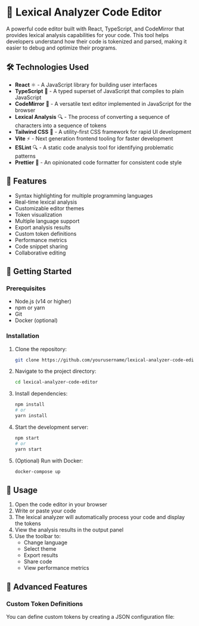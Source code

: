 # 🚀 Lexical Analyzer Code Editor

A powerful code editor built with React, TypeScript, and CodeMirror that provides lexical analysis capabilities for your code. This tool helps developers understand how their code is tokenized and parsed, making it easier to debug and optimize their programs.

## 🛠️ Technologies Used

- **React** ⚛️ - A JavaScript library for building user interfaces
- **TypeScript** 📘 - A typed superset of JavaScript that compiles to plain JavaScript
- **CodeMirror** 📝 - A versatile text editor implemented in JavaScript for the browser
- **Lexical Analysis** 🔍 - The process of converting a sequence of characters into a sequence of tokens
- **Tailwind CSS** 🎨 - A utility-first CSS framework for rapid UI development
- **Vite** ⚡ - Next generation frontend tooling for faster development
- **ESLint** 🔍 - A static code analysis tool for identifying problematic patterns
- **Prettier** 💅 - An opinionated code formatter for consistent code style


## 🚀 Features

- Syntax highlighting for multiple programming languages
- Real-time lexical analysis
- Customizable editor themes
- Token visualization
- Multiple language support
- Export analysis results
- Custom token definitions
- Performance metrics
- Code snippet sharing
- Collaborative editing

## 🚀 Getting Started

### Prerequisites

- Node.js (v14 or higher)
- npm or yarn
- Git
- Docker (optional)

### Installation

1. Clone the repository:
   ```bash
   git clone https://github.com/yourusername/lexical-analyzer-code-editor.git
   ```

2. Navigate to the project directory:
   ```bash
   cd lexical-analyzer-code-editor
   ```

3. Install dependencies:
   ```bash
   npm install
   # or
   yarn install
   ```

4. Start the development server:
   ```bash
   npm start
   # or
   yarn start
   ```

5. (Optional) Run with Docker:
   ```bash
   docker-compose up
   ```

## 🚀 Usage

1. Open the code editor in your browser
2. Write or paste your code
3. The lexical analyzer will automatically process your code and display the tokens
4. View the analysis results in the output panel
5. Use the toolbar to:
   - Change language
   - Select theme
   - Export results
   - Share code
   - View performance metrics

## 🚀 Advanced Features

### Custom Token Definitions
You can define custom tokens by creating a JSON configuration file:
